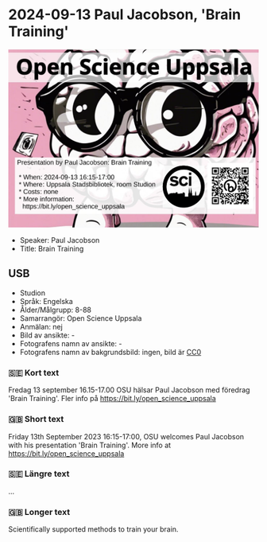# 2024-09-13 Paul Jacobson, 'Brain Training'

![](20240913_screens.jpg)

* Speaker: Paul Jacobson
* Title: Brain Training

## USB

* Studion
* Språk: Engelska
* Ålder/Målgrupp: 8-88
* Samarrangör: Open Science Uppsala
* Anmälan: nej
* Bild av ansikte: -
* Fotografens namn av ansikte: -
* Fotografens namn av bakgrundsbild: ingen, bild är [CC0](https://en.wikipedia.org/wiki/Creative_Commons_license#Zero_/_public_domain)

### :sweden: Kort text

Fredag 13 september 16.15-17.00 OSU hälsar Paul Jacobson
med föredrag 'Brain Training'.
Fler info på <https://bit.ly/open_science_uppsala>

### :gb: Short text

Friday 13th September 2023 16:15-17:00, OSU welcomes Paul Jacobson
with his presentation 'Brain Training'.
More info at <https://bit.ly/open_science_uppsala>


### :sweden: Längre text

...

### :gb: Longer text

Scientifically supported methods to train your brain.
